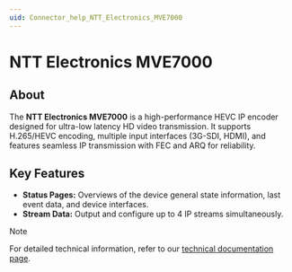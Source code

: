 ```yaml
---
uid: Connector_help_NTT_Electronics_MVE7000
---
```


# NTT Electronics MVE7000

## About

The **NTT Electronics MVE7000** is a high-performance HEVC IP encoder designed for ultra-low latency HD video transmission. 
It supports H.265/HEVC encoding, multiple input interfaces (3G-SDI, HDMI), and features seamless IP transmission with FEC and ARQ for reliability.

## Key Features

- **Status Pages:** Overviews of the device general state information, last event data, and device interfaces.
- **Stream Data:** Output and configure up to 4 IP streams simultaneously.

> [!NOTE]
> For detailed technical information, refer to our [technical documentation page](xref:Connector_help_NTT_Electronics_MVE7000_Technical).
